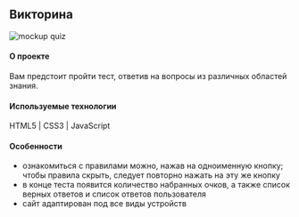 ## Викторина
![mockup quiz](https://github.com/Madina030596/quiz/assets/145129934/c9200e20-8ff9-4449-8fab-cb15439ae6fa)


#### О проекте
Вам предстоит пройти тест, ответив на вопросы из различных областей знания.

#### Используемые технологии
HTML5 | CSS3 | JavaScript

#### Особенности
- ознакомиться с правилами можно, нажав на одноименную кнопку; чтобы правила скрыть, следует повторно нажать на эту же кнопку
- в конце теста появится количество набранных очков, а также список верных ответов и список ответов пользователя
- сайт адаптирован под все виды устройств
